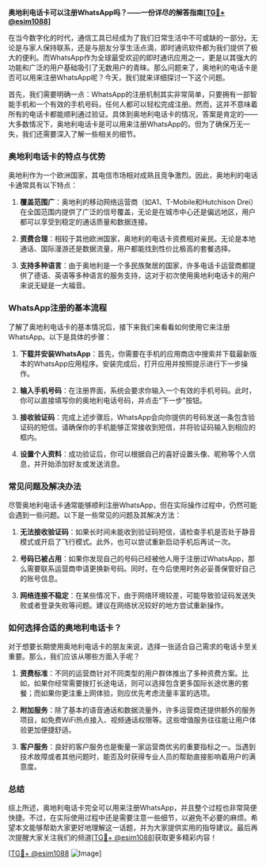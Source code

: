 **奥地利电话卡可以注册WhatsApp吗？——一份详尽的解答指南[[TG💪+ @esim1088](https://t.me/s/esim1088)]**

在当今数字化的时代，通信工具已经成为了我们日常生活中不可或缺的一部分。无论是与家人保持联系，还是与朋友分享生活点滴，即时通讯软件都为我们提供了极大的便利。而WhatsApp作为全球最受欢迎的即时通讯应用之一，更是以其强大的功能和广泛的用户基础吸引了无数用户的青睐。那么问题来了，奥地利的电话卡是否可以用来注册WhatsApp呢？今天，我们就来详细探讨一下这个问题。

首先，我们需要明确一点：WhatsApp的注册机制其实非常简单，只要拥有一部智能手机和一个有效的手机号码，任何人都可以轻松完成注册。然而，这并不意味着所有的电话卡都能顺利通过验证。具体到奥地利电话卡的情况，答案是肯定的——大多数情况下，奥地利电话卡是可以用来注册WhatsApp的。但为了确保万无一失，我们还需要深入了解一些相关的细节。

### 奥地利电话卡的特点与优势

奥地利作为一个欧洲国家，其电信市场相对成熟且竞争激烈。因此，奥地利的电话卡通常具有以下特点：

1. **覆盖范围广**：奥地利的移动网络运营商（如A1、T-Mobile和Hutchison Drei）在全国范围内提供了广泛的信号覆盖，无论是在城市中心还是偏远地区，用户都可以享受到稳定的通话质量和数据连接。
   
2. **资费合理**：相较于其他欧洲国家，奥地利的电话卡资费相对亲民。无论是本地通话、国际漫游还是数据流量，用户都能找到性价比极高的套餐选择。

3. **支持多种语言**：由于奥地利是一个多民族聚居的国家，许多电话卡运营商都提供了德语、英语等多种语言的服务支持，这对于初次使用奥地利电话卡的用户来说无疑是一大福音。

### WhatsApp注册的基本流程

了解了奥地利电话卡的基本情况后，接下来我们来看看如何使用它来注册WhatsApp。以下是具体的步骤：

1. **下载并安装WhatsApp**：首先，你需要在手机的应用商店中搜索并下载最新版本的WhatsApp应用程序。安装完成后，打开应用并按照提示进行下一步操作。

2. **输入手机号码**：在注册界面，系统会要求你输入一个有效的手机号码。此时，你可以直接填写你的奥地利电话号码，并点击“下一步”按钮。

3. **接收验证码**：完成上述步骤后，WhatsApp会向你提供的号码发送一条包含验证码的短信。请确保你的手机能够正常接收到短信，并将验证码输入到相应的框内。

4. **设置个人资料**：成功验证后，你可以根据自己的喜好设置头像、昵称等个人信息，并开始添加好友或发送消息。

### 常见问题及解决办法

尽管奥地利电话卡通常能够顺利注册WhatsApp，但在实际操作过程中，仍然可能会遇到一些问题。以下是一些常见的问题及其解决方法：

1. **无法接收验证码**：如果长时间未能收到验证码短信，请检查手机是否处于静音模式或开启了飞行模式。此外，也可以尝试重新启动手机后再试一次。

2. **号码已被占用**：如果你发现自己的号码已经被他人用于注册过WhatsApp，那么需要联系运营商申请更换新号码。同时，在今后使用时务必妥善保管好自己的账号信息。

3. **网络连接不稳定**：在某些情况下，由于网络环境较差，可能导致验证码发送失败或者登录失败等问题。建议在网络状况较好的地方尝试重新操作。

### 如何选择合适的奥地利电话卡？

对于想要长期使用奥地利电话卡的朋友来说，选择一张适合自己需求的电话卡至关重要。那么，我们应该从哪些方面入手呢？

1. **资费标准**：不同的运营商针对不同类型的用户群体推出了多种资费方案。比如，如果你经常需要拨打长途电话，则可以选择包含更多国际长途优惠的套餐；而如果你更注重上网体验，则应优先考虑流量丰富的选项。

2. **附加服务**：除了基本的语音通话和数据流量外，许多运营商还提供额外的服务项目，如免费WiFi热点接入、视频通话权限等。这些增值服务往往能让用户体验更加便捷舒适。

3. **客户服务**：良好的客户服务也是衡量一家运营商优劣的重要指标之一。当遇到技术故障或者其他问题时，能否及时获得专业人员的帮助直接影响着用户的满意度。

### 总结

综上所述，奥地利电话卡完全可以用来注册WhatsApp，并且整个过程也非常简便快捷。不过，在实际使用过程中还是需要注意一些细节，以避免不必要的麻烦。希望本文能够帮助大家更好地理解这一话题，并为大家提供实用的指导建议。最后再次提醒大家关注我们的频道[[TG💪+ @esim1088](https://t.me/s/esim1088)]获取更多精彩内容！

[[TG💪+ @esim1088](https://t.me/s/esim1088) ![Image](https://i.postimg.cc/4NQfJmqS/Snipaste-2025-05-13-00-14-12.png)]